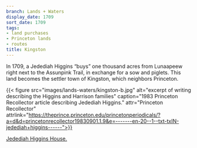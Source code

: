 ```yaml
---
branch: Lands + Waters
display_date: 1709
sort_date: 1709
tags:
- land purchases
- Princeton lands
- routes
title: Kingston
---
```


In 1709, a Jedediah Higgins “buys” one thousand acres from Lunaapeew right next to the Assunpink Trail, in exchange for a sow and piglets. This land becomes the settler town of Kingston, which neighbors Princeton.

{{< figure src="images/lands-waters/kingston-b.jpg" alt="excerpt of writing describing the Higgins and Harrison families" caption="1983 Princeton Recollector article describing Jedediah Higgins." attr="Princeton Recollector"  attrlink="https://theprince.princeton.edu/princetonperiodicals/?a=d&d=princetonrecollector19830901.1.9&e=-------en-20--1--txt-txIN-jedediah+higgins------">}}

[Jedediah Higgins House.](https://commons.wikimedia.org/wiki/File:Jedediah_Higgins_House_0143.jpg#/media/File:Jedediah_Higgins_House_0143.jpg)
